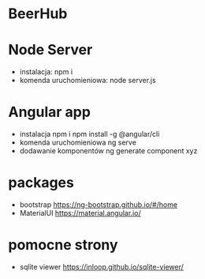 # BeerHub
# Node Server
- instalacja:
npm i
- komenda uruchomieniowa:
node server.js
# Angular app
- instalacja
npm i
npm install -g @angular/cli
- komenda uruchomieniowa
ng serve
- dodawanie komponentów
ng generate component xyz
# packages
- bootstrap
https://ng-bootstrap.github.io/#/home
- MaterialUI
https://material.angular.io/
# pomocne strony
- sqlite viewer
https://inloop.github.io/sqlite-viewer/
